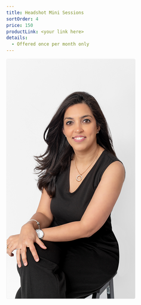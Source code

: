 ```yaml
---
title: Headshot Mini Sessions
sortOrder: 4
price: 150
productLink: <your link here>
details:
  - Offered once per month only
---
```


![Solo Session](../../assets/headshotMiniSession.png)
